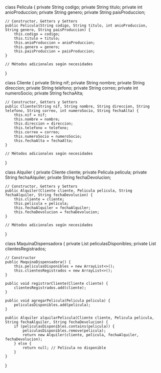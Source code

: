 class Pelicula {
    private String codigo;
    private String titulo;
    private int anioProduccion;
    private String genero;
    private String paisProduccion;
    
    // Constructor, Getters y Setters
    public Pelicula(String codigo, String titulo, int anioProduccion, String genero, String paisProduccion) {
        this.codigo = codigo;
        this.titulo = titulo;
        this.anioProduccion = anioProduccion;
        this.genero = genero;
        this.paisProduccion = paisProduccion;
    }
    
    // Métodos adicionales según necesidades
}

class Cliente {
    private String nif;
    private String nombre;
    private String direccion;
    private String telefono;
    private String correo;
    private int numeroSocio;
    private String fechaAlta;
    
    // Constructor, Getters y Setters
    public Cliente(String nif, String nombre, String direccion, String telefono, String correo, int numeroSocio, String fechaAlta) {
        this.nif = nif;
        this.nombre = nombre;
        this.direccion = direccion;
        this.telefono = telefono;
        this.correo = correo;
        this.numeroSocio = numeroSocio;
        this.fechaAlta = fechaAlta;
    }
    
    // Métodos adicionales según necesidades
}

class Alquiler {
    private Cliente cliente;
    private Pelicula pelicula;
    private String fechaAlquiler;
    private String fechaDevolucion;
    
    // Constructor, Getters y Setters
    public Alquiler(Cliente cliente, Pelicula pelicula, String fechaAlquiler, String fechaDevolucion) {
        this.cliente = cliente;
        this.pelicula = pelicula;
        this.fechaAlquiler = fechaAlquiler;
        this.fechaDevolucion = fechaDevolucion;
    }
    
    // Métodos adicionales según necesidades
}

class MaquinaDispensadora {
    private List<Pelicula> peliculasDisponibles;
    private List<Cliente> clientesRegistrados;
    
    // Constructor
    public MaquinaDispensadora() {
        this.peliculasDisponibles = new ArrayList<>();
        this.clientesRegistrados = new ArrayList<>();
    }
    
    public void registrarCliente(Cliente cliente) {
        clientesRegistrados.add(cliente);
    }
    
    public void agregarPelicula(Pelicula pelicula) {
        peliculasDisponibles.add(pelicula);
    }
    
    public Alquiler alquilarPelicula(Cliente cliente, Pelicula pelicula, String fechaAlquiler, String fechaDevolucion) {
        if (peliculasDisponibles.contains(pelicula)) {
            peliculasDisponibles.remove(pelicula);
            return new Alquiler(cliente, pelicula, fechaAlquiler, fechaDevolucion);
        } else {
            return null; // Película no disponible
        }
    }
}